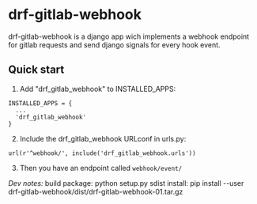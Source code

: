 # drf-gitlab-webhook

drf-gitlab-webhook is a django app wich implements a webhook endpoint
for gitlab requests and send django signals for every hook event.

## Quick start

1. Add "drf_gitlab_webhook" to INSTALLED_APPS:

```
INSTALLED_APPS = {
  ...
  'drf_gitlab_webhook'
}
```

2. Include the drf_gitlab_webhook URLconf in urls.py:

```
url(r'^webhook/', include('drf_gitlab_webhook.urls'))
```

3. Then you have an endpoint called `webhook/event/`

_Dev notes:_
build package: python setup.py sdist
install: pip install --user drf-gitlab-webhook/dist/drf-gitlab-webhook-01.tar.gz
